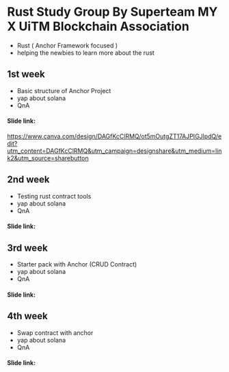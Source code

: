 # Rust Study Group By Superteam MY X UiTM Blockchain Association
- Rust ( Anchor Framework focused )
- helping the newbies to learn more about the rust

## 1st week
- Basic structure of Anchor Project
- yap about solana
- QnA 

#### Slide link:

https://www.canva.com/design/DAGfKcClRMQ/ot5mOutgZT17AJPIGJlpdQ/edit?utm_content=DAGfKcClRMQ&utm_campaign=designshare&utm_medium=link2&utm_source=sharebutton


## 2nd week
- Testing rust contract tools
- yap about solana
- QnA 

#### Slide link:

## 3rd week
- Starter pack with Anchor (CRUD Contract)
- yap about solana
- QnA 

#### Slide link:

## 4th week 
- Swap contract with anchor
- yap about solana
- QnA 

#### Slide link: